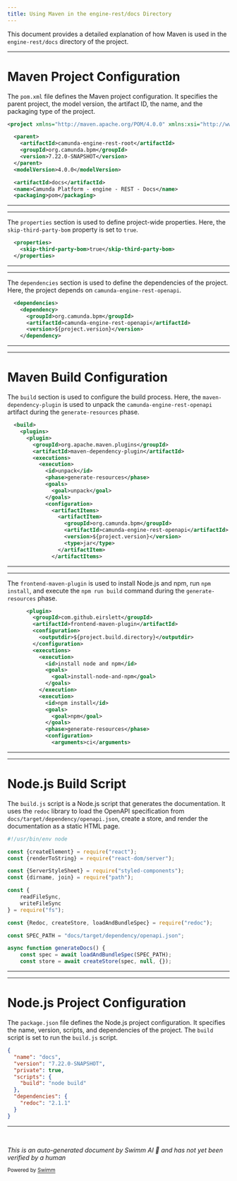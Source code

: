 ```yaml
---
title: Using Maven in the engine-rest/docs Directory
---
```

This document provides a detailed explanation of how Maven is used in the `engine-rest/docs` directory of the project.

<SwmSnippet path="/engine-rest/docs/pom.xml" line="1">

---

# Maven Project Configuration

The `pom.xml` file defines the Maven project configuration. It specifies the parent project, the model version, the artifact ID, the name, and the packaging type of the project.

```xml
<project xmlns="http://maven.apache.org/POM/4.0.0" xmlns:xsi="http://www.w3.org/2001/XMLSchema-instance" xsi:schemaLocation="http://maven.apache.org/POM/4.0.0 http://maven.apache.org/xsd/maven-4.0.0.xsd">

  <parent>
    <artifactId>camunda-engine-rest-root</artifactId>
    <groupId>org.camunda.bpm</groupId>
    <version>7.22.0-SNAPSHOT</version>
  </parent>
  <modelVersion>4.0.0</modelVersion>

  <artifactId>docs</artifactId>
  <name>Camunda Platform - engine - REST - Docs</name>
  <packaging>pom</packaging>

```

---

</SwmSnippet>

<SwmSnippet path="/engine-rest/docs/pom.xml" line="14">

---

The `properties` section is used to define project-wide properties. Here, the `skip-third-party-bom` property is set to `true`.

```xml
  <properties>
    <skip-third-party-bom>true</skip-third-party-bom>
  </properties>
```

---

</SwmSnippet>

<SwmSnippet path="/engine-rest/docs/pom.xml" line="18">

---

The `dependencies` section is used to define the dependencies of the project. Here, the project depends on `camunda-engine-rest-openapi`.

```xml
  <dependencies>
    <dependency>
      <groupId>org.camunda.bpm</groupId>
      <artifactId>camunda-engine-rest-openapi</artifactId>
      <version>${project.version}</version>
    </dependency>
```

---

</SwmSnippet>

<SwmSnippet path="/engine-rest/docs/pom.xml" line="26">

---

# Maven Build Configuration

The `build` section is used to configure the build process. Here, the `maven-dependency-plugin` is used to unpack the `camunda-engine-rest-openapi` artifact during the `generate-resources` phase.

```xml
  <build>
    <plugins>
      <plugin>
        <groupId>org.apache.maven.plugins</groupId>
        <artifactId>maven-dependency-plugin</artifactId>
        <executions>
          <execution>
            <id>unpack</id>
            <phase>generate-resources</phase>
            <goals>
              <goal>unpack</goal>
            </goals>
            <configuration>
              <artifactItems>
                <artifactItem>
                  <groupId>org.camunda.bpm</groupId>
                  <artifactId>camunda-engine-rest-openapi</artifactId>
                  <version>${project.version}</version>
                  <type>jar</type>
                </artifactItem>
              </artifactItems>
```

---

</SwmSnippet>

<SwmSnippet path="/engine-rest/docs/pom.xml" line="51">

---

The `frontend-maven-plugin` is used to install Node.js and npm, run `npm install`, and execute the `npm run build` command during the `generate-resources` phase.

```xml
      <plugin>
        <groupId>com.github.eirslett</groupId>
        <artifactId>frontend-maven-plugin</artifactId>
        <configuration>
          <outputdir>${project.build.directory}</outputdir>
        </configuration>
        <executions>
          <execution>
            <id>install node and npm</id>
            <goals>
              <goal>install-node-and-npm</goal>
            </goals>
          </execution>
          <execution>
            <id>npm install</id>
            <goals>
              <goal>npm</goal>
            </goals>
            <phase>generate-resources</phase>
            <configuration>
              <arguments>ci</arguments>
```

---

</SwmSnippet>

<SwmSnippet path="/engine-rest/docs/build.js" line="1">

---

# Node.js Build Script

The `build.js` script is a Node.js script that generates the documentation. It uses the `redoc` library to load the OpenAPI specification from `docs/target/dependency/openapi.json`, create a store, and render the documentation as a static HTML page.

```javascript
#!/usr/bin/env node

const {createElement} = require("react");
const {renderToString} = require("react-dom/server");

const {ServerStyleSheet} = require("styled-components");
const {dirname, join} = require("path");

const {
    readFileSync,
    writeFileSync
} = require("fs");

const {Redoc, createStore, loadAndBundleSpec} = require("redoc");

const SPEC_PATH = "docs/target/dependency/openapi.json";

async function generateDocs() {
    const spec = await loadAndBundleSpec(SPEC_PATH);
    const store = await createStore(spec, null, {});

```

---

</SwmSnippet>

<SwmSnippet path="/engine-rest/docs/package.json" line="1">

---

# Node.js Project Configuration

The `package.json` file defines the Node.js project configuration. It specifies the name, version, scripts, and dependencies of the project. The `build` script is set to run the `build.js` script.

```json
{
  "name": "docs",
  "version": "7.22.0-SNAPSHOT",
  "private": true,
  "scripts": {
    "build": "node build"
  },
  "dependencies": {
    "redoc": "2.1.1"
  }
}
```

---

</SwmSnippet>

&nbsp;

*This is an auto-generated document by Swimm AI 🌊 and has not yet been verified by a human*

<SwmMeta version="3.0.0" repo-id="Z2l0aHViJTNBJTNBQ2l0aS1jYW11bmRhJTNBJTNBZ2lsYWRuYXZvdA==" repo-name="Citi-camunda" doc-type="build-tool"><sup>Powered by [Swimm](/)</sup></SwmMeta>
